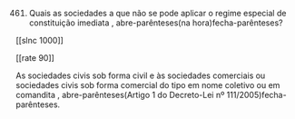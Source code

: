 461.  Quais  as  sociedades  a  que  não  se  pode  aplicar  o  regime  especial  de constituição  imediata  , abre-parênteses(na hora)fecha-parênteses?

[[slnc 1000]]

[[rate 90]]

As  sociedades  civis  sob  forma  civil  e  às  sociedades  comerciais  ou  sociedades  civis sob  forma  comercial  do  tipo  em  nome  coletivo  ou  em  comandita   , abre-parênteses(Artigo  1  do  Decreto-Lei  nº 111/2005)fecha-parênteses.
